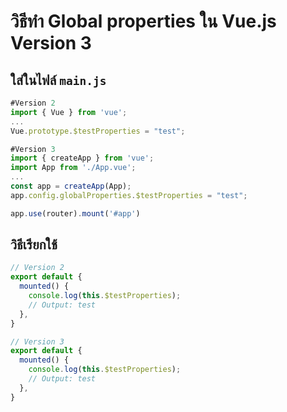 # วิธีทำ Global properties ใน Vue.js Version 3

## ใส่ในไฟล์ `main.js`
```javascript
#Version 2
import { Vue } from 'vue';
...
Vue.prototype.$testProperties = "test";

#Version 3
import { createApp } from 'vue';
import App from './App.vue';
...
const app = createApp(App);
app.config.globalProperties.$testProperties = "test";

app.use(router).mount('#app')
```

## วิธีเรียกใช้
```javascript
// Version 2
export default {
  mounted() {
    console.log(this.$testProperties);
    // Output: test
  },
}

// Version 3
export default {
  mounted() {
    console.log(this.$testProperties);
    // Output: test
  },
}
```

